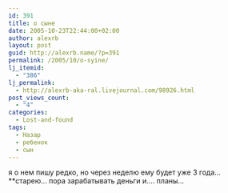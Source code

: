 ```yaml
---
id: 391
title: о сыне
date: 2005-10-23T22:44:00+02:00
author: alexrb
layout: post
guid: http://alexrb.name/?p=391
permalink: /2005/10/o-syine/
lj_itemid:
  - "386"
lj_permalink:
  - http://alexrb-aka-ral.livejournal.com/98926.html
post_views_count:
  - "4"
categories:
  - Lost-and-found
tags:
  - Назар
  - ребенок
  - сын
---
```

я о нем пишу редко, но через неделю ему будет уже 3 года&#8230;  
**старею&#8230; пора зарабатывать деньги и&#8230;. планы&#8230;